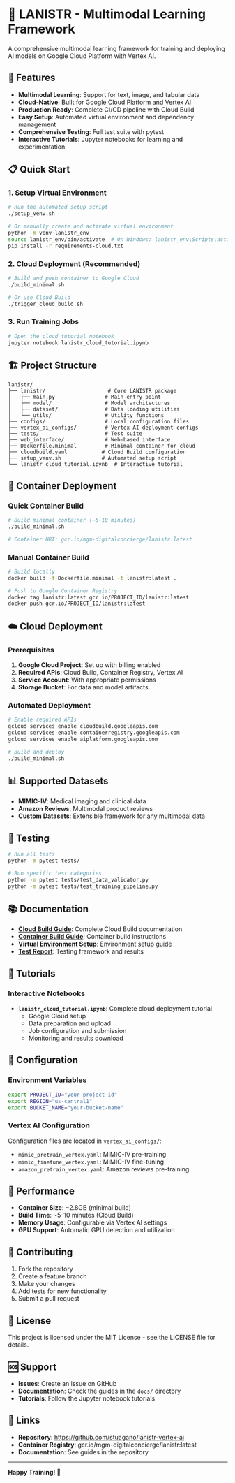 # 🚀 LANISTR - Multimodal Learning Framework

A comprehensive multimodal learning framework for training and deploying AI models on Google Cloud Platform with Vertex AI.

## 🌟 Features

- **Multimodal Learning**: Support for text, image, and tabular data
- **Cloud-Native**: Built for Google Cloud Platform and Vertex AI
- **Production Ready**: Complete CI/CD pipeline with Cloud Build
- **Easy Setup**: Automated virtual environment and dependency management
- **Comprehensive Testing**: Full test suite with pytest
- **Interactive Tutorials**: Jupyter notebooks for learning and experimentation

## 📋 Quick Start

### 1. Setup Virtual Environment

```bash
# Run the automated setup script
./setup_venv.sh

# Or manually create and activate virtual environment
python -m venv lanistr_env
source lanistr_env/bin/activate  # On Windows: lanistr_env\Scripts\activate
pip install -r requirements-cloud.txt
```

### 2. Cloud Deployment (Recommended)

```bash
# Build and push container to Google Cloud
./build_minimal.sh

# Or use Cloud Build
./trigger_cloud_build.sh
```

### 3. Run Training Jobs

```bash
# Open the cloud tutorial notebook
jupyter notebook lanistr_cloud_tutorial.ipynb
```

## 🏗️ Project Structure

```
lanistr/
├── lanistr/                    # Core LANISTR package
│   ├── main.py                # Main entry point
│   ├── model/                 # Model architectures
│   ├── dataset/               # Data loading utilities
│   └── utils/                 # Utility functions
├── configs/                   # Local configuration files
├── vertex_ai_configs/         # Vertex AI deployment configs
├── tests/                     # Test suite
├── web_interface/             # Web-based interface
├── Dockerfile.minimal         # Minimal container for cloud
├── cloudbuild.yaml           # Cloud Build configuration
├── setup_venv.sh             # Automated setup script
└── lanistr_cloud_tutorial.ipynb  # Interactive tutorial
```

## 🐳 Container Deployment

### Quick Container Build

```bash
# Build minimal container (~5-10 minutes)
./build_minimal.sh

# Container URI: gcr.io/mgm-digitalconcierge/lanistr:latest
```

### Manual Container Build

```bash
# Build locally
docker build -f Dockerfile.minimal -t lanistr:latest .

# Push to Google Container Registry
docker tag lanistr:latest gcr.io/PROJECT_ID/lanistr:latest
docker push gcr.io/PROJECT_ID/lanistr:latest
```

## ☁️ Cloud Deployment

### Prerequisites

1. **Google Cloud Project**: Set up with billing enabled
2. **Required APIs**: Cloud Build, Container Registry, Vertex AI
3. **Service Account**: With appropriate permissions
4. **Storage Bucket**: For data and model artifacts

### Automated Deployment

```bash
# Enable required APIs
gcloud services enable cloudbuild.googleapis.com
gcloud services enable containerregistry.googleapis.com
gcloud services enable aiplatform.googleapis.com

# Build and deploy
./build_minimal.sh
```

## 📊 Supported Datasets

- **MIMIC-IV**: Medical imaging and clinical data
- **Amazon Reviews**: Multimodal product reviews
- **Custom Datasets**: Extensible framework for any multimodal data

## 🧪 Testing

```bash
# Run all tests
python -m pytest tests/

# Run specific test categories
python -m pytest tests/test_data_validator.py
python -m pytest tests/test_training_pipeline.py
```

## 📚 Documentation

- **[Cloud Build Guide](CLOUD_BUILD_GUIDE.md)**: Complete Cloud Build documentation
- **[Container Build Guide](CONTAINER_BUILD_GUIDE.md)**: Container build instructions
- **[Virtual Environment Setup](venv_setup_guide.md)**: Environment setup guide
- **[Test Report](TEST_REPORT.md)**: Testing framework and results

## 🎯 Tutorials

### Interactive Notebooks

- **`lanistr_cloud_tutorial.ipynb`**: Complete cloud deployment tutorial
  - Google Cloud setup
  - Data preparation and upload
  - Job configuration and submission
  - Monitoring and results download

## 🔧 Configuration

### Environment Variables

```bash
export PROJECT_ID="your-project-id"
export REGION="us-central1"
export BUCKET_NAME="your-bucket-name"
```

### Vertex AI Configuration

Configuration files are located in `vertex_ai_configs/`:
- `mimic_pretrain_vertex.yaml`: MIMIC-IV pre-training
- `mimic_finetune_vertex.yaml`: MIMIC-IV fine-tuning
- `amazon_pretrain_vertex.yaml`: Amazon reviews pre-training

## 🚀 Performance

- **Container Size**: ~2.8GB (minimal build)
- **Build Time**: ~5-10 minutes (Cloud Build)
- **Memory Usage**: Configurable via Vertex AI settings
- **GPU Support**: Automatic GPU detection and utilization

## 🤝 Contributing

1. Fork the repository
2. Create a feature branch
3. Make your changes
4. Add tests for new functionality
5. Submit a pull request

## 📄 License

This project is licensed under the MIT License - see the LICENSE file for details.

## 🆘 Support

- **Issues**: Create an issue on GitHub
- **Documentation**: Check the guides in the `docs/` directory
- **Tutorials**: Follow the Jupyter notebook tutorials

## 🔗 Links

- **Repository**: https://github.com/stuagano/lanistr-vertex-ai
- **Container Registry**: gcr.io/mgm-digitalconcierge/lanistr:latest
- **Documentation**: See guides in the repository

---

**Happy Training! 🎉**

